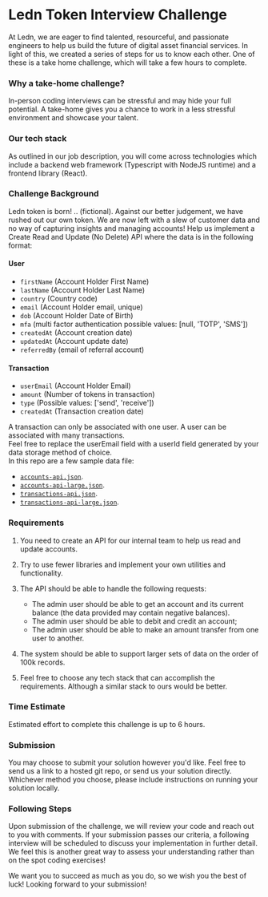 # Ledn Token Interview Challenge
At Ledn, we are eager to find talented, resourceful, and passionate engineers to help us build the future of digital asset financial services. In light of this, we created a series of steps for us to know each other. One of these is a take home challenge, which will take a few hours to complete.

### Why a take-home challenge?
In-person coding interviews can be stressful and may hide your full potential. A take-home gives you a chance to work in a less stressful environment and showcase your talent.

### Our tech stack
As outlined in our job description, you will come across technologies which include a backend web framework (Typescript with NodeJS runtime) and a frontend library (React).

### Challenge Background
Ledn token is born! .. (fictional). Against our better judgement, we have rushed out our own token. We are now left with a slew of customer data and no way of capturing insights and managing accounts! Help us implement a Create Read and Update (No Delete) API where the data is in the following format:
#### User
* `firstName` (Account Holder First Name)
* `lastName` (Account Holder Last Name)
* `country` (Country code)
* `email` (Account Holder email, unique)
* `dob` (Account Holder Date of Birth)
* `mfa` (multi factor authentication possible values: [null, 'TOTP', 'SMS'])
* `createdAt` (Account creation date)
* `updatedAt` (Account update date)
* `referredBy` (email of referral account)

#### Transaction
* `userEmail` (Account Holder Email)
* `amount` (Number of tokens in transaction)
* `type` (Possible values: ['send', 'receive'])
* `createdAt` (Transaction creation date)

A transaction can only be associated with one user. A user can be associated with many transactions.  
Feel free to replace the userEmail field with a userId field generated by your data storage method of choice.  
In this repo are a few sample data file:
  * [`accounts-api.json`](./accounts-api.json).
  * [`accounts-api-large.json`](./accounts-api-large.json).
  * [`transactions-api.json`](./transactions-api.json).
  * [`transactions-api-large.json`](./transactions-api-large.json).

### Requirements
1. You need to create an API for our internal team to help us read and update accounts.
  
2. Try to use fewer libraries and implement your own utilities and functionality.

3. The API should be able to handle the following requests:
    * The admin user should be able to get an account and its current balance (the data provided may contain negative balances).
    * The admin user should be able to debit and credit an account;
    * The admin user should be able to make an amount transfer from one user to another.
    
4. The system should be able to support larger sets of data on the order of 100k records.
   
5. Feel free to choose any tech stack that can accomplish the requirements. Although a similar stack to ours would be better.
   
### Time Estimate
Estimated effort to complete this challenge is up to 6 hours.

### Submission
You may choose to submit your solution however you'd like. Feel free to send us a link to a hosted git repo, or send us your solution directly. Whichever method you choose, please include instructions on running your solution locally.

### Following Steps
Upon submission of the challenge, we will review your code and reach out to you with comments. If your submission passes our criteria, a following interview will be scheduled to discuss your implementation in further detail. We feel this is another great way to assess your understanding rather than on the spot coding exercises!

We want you to succeed as much as you do, so we wish you the best of luck! Looking forward to your submission!
